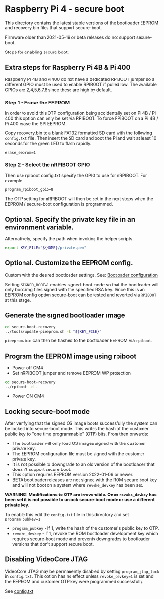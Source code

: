 # Raspberry Pi 4 - secure boot

This directory contains the latest stable versions of the bootloader EEPROM
and recovery.bin files that support secure-boot.

Firmware older than 2021-05-19 or beta releases do not support secure-boot.


Steps for enabling secure boot:

## Extra steps for Raspberry Pi 4B & Pi 400
Raspberry Pi 4B and Pi400 do not have a dedicated RPIBOOT jumper so a different GPIO
must be used to enable RPIBOOT if pulled low. The available GPIOs are 2,4,5,6,7,8
since these are high by default.

### Step 1 - Erase the EEPROM
In order to avoid this OTP configuration being accidentally set on Pi 4B / Pi 400
this option can only be set via RPIBOOT. To force RPIBOOT on a Pi 4B / Pi 400
erase the SPI EEPROM.

Copy recovery.bin to a blank FAT32 formatted SD card with the following `config.txt` file.
Then insert the SD card and boot the Pi and wait at least 10 seconds for the green
LED to flash rapidly.
```
erase_eeprom=1
```

### Step 2 - Select the nRPIBOOT GPIO
Then use rpiboot config.txt specify the GPIO to use for nRPIBOOT. For example:
```
program_rpiboot_gpio=8
```

The OTP setting for nRPIBOOT will then be set in the next steps when the
EEPROM / secure-boot configuration is programmed.

## Optional. Specify the private key file in an environment variable.
Alternatively, specify the path when invoking the helper scripts.
```bash
export KEY_FILE="${HOME}/private.pem"
```

## Optional. Customize the EEPROM config.
Custom with the desired bootloader settings. 
See: [Bootloader configuration](https://www.raspberrypi.com/documentation/computers/raspberry-pi.html#raspberry-pi-bootloader-configuration)

Setting `SIGNED_BOOT=1` enables signed-boot mode so that the bootloader will only
boot.img files signed with the specified RSA key. Since this is an EEPROM config
option secure-boot can be tested and reverted via `RPIBOOT` at this stage.

## Generate the signed bootloader image
```bash
cd secure-boot-recovery
../tools/update-pieeprom.sh -k "${KEY_FILE}"
```

`pieeprom.bin` can then be flashed to the bootloader EEPROM via `rpiboot`.

## Program the EEPROM image using rpiboot
* Power off CM4
* Set nRPIBOOT jumper and remove EEPROM WP protection
```bash
cd secure-boot-recovery
../rpiboot -d .
```
* Power ON CM4

## Locking secure-boot mode
After verifying that the signed OS image boots successfully the system
can be locked into secure-boot mode.  This writes the hash of the
customer public key to "one time programmable" (OTP) bits. From then
onwards:

* The bootloader will only load OS images signed with the customer private key.
* The EEPROM configuration file must be signed with the customer private key.
* It is not possible to downgrade to an old version of the bootloader that doesn't
  support secure boot.
* This option requires EEPROM version 2022-01-06 or newer.
* BETA bootloader releases are not signed with the ROM secure boot key and will
  not boot on a system where `revoke_devkey` has been set.

**WARNING: Modifications to OTP are irreversible. Once `revoke_devkey` has been set it is not possible to unlock secure-boot mode or use a different private key.**

To enable this edit the `config.txt` file in this directory and set
`program_pubkey=1`

* `program_pubkey` - If 1, write the hash of the customer's public key to OTP.
* `revoke_devkey` - If 1, revoke the ROM bootloader development key which
   requires secure-boot mode and prevents downgrades to bootloader versions that
    don't support secure boot.

## Disabling VideoCore JTAG

VideoCore JTAG may be permanently disabled by setting `program_jtag_lock` in
`config.txt`. This option has no effect unless `revoke_devkey=1` is set and
the EEPROM and customer OTP key were programmed successfully.

See [config.txt](config.txt)
